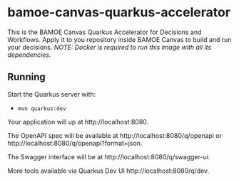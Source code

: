 # bamoe-canvas-quarkus-accelerator
This is the BAMOE Canvas Quarkus Accelerator for Decisions and Workflows.
Apply it to you repository inside BAMOE Canvas to build and run your decisions.
*NOTE: Docker is required to run this image with all its dependencies.*

## Running

Start the Quarkus server with:
- `mvn quarkus:dev`

Your application will up at http://localhost:8080.

The OpenAPI spec will be available at http://localhost:8080/q/openapi or http://localhost:8080/q/openapi?format=json.

The Swagger interface will be at http://localhost:8080/q/swagger-ui.

More tools available via Quarkus Dev UI http://localhost:8080/q/dev.
